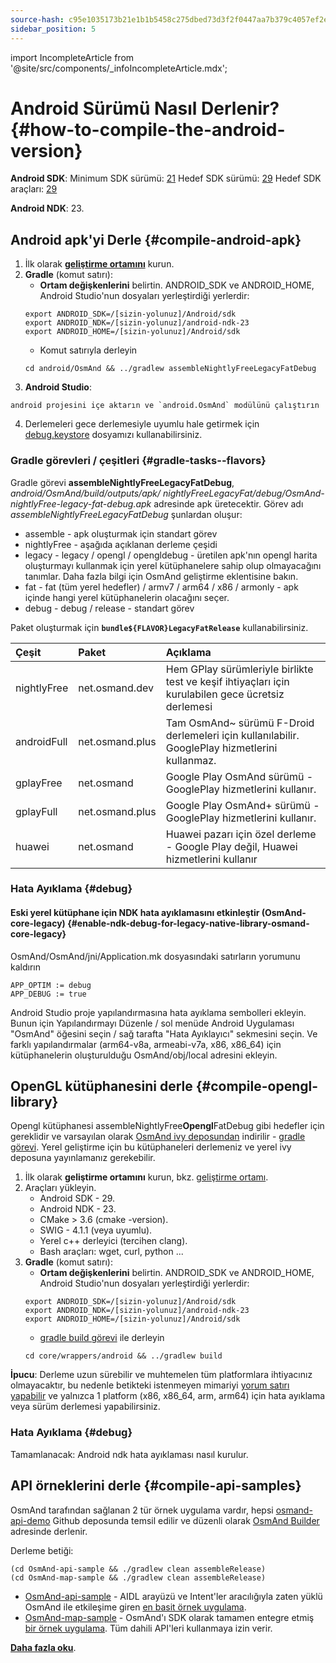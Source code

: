 ```yaml
---
source-hash: c95e1035173b21e1b1b5458c275dbed73d3f2f0447aa7b379c4057ef2e86720b
sidebar_position: 5
---
```

import IncompleteArticle from '@site/src/components/_infoIncompleteArticle.mdx';

# Android Sürümü Nasıl Derlenir? {#how-to-compile-the-android-version}


**Android SDK**:
Minimum SDK sürümü: [21](https://github.com/osmandapp/OsmAnd/blob/master/OsmAnd/build.gradle#L38)
Hedef SDK sürümü: [29](https://github.com/osmandapp/OsmAnd/blob/master/OsmAnd/build-common.gradle#L6)
Hedef SDK araçları: [29](https://github.com/osmandapp/OsmAnd/blob/master/OsmAnd/build-common.gradle#L6)

**Android NDK**: 23.


## Android apk'yi Derle {#compile-android-apk}
1. İlk olarak **[geliştirme ortamını](setup-the-dev-environment.md)** kurun.
2. **Gradle** (komut satırı):
    - **Ortam değişkenlerini** belirtin. ANDROID_SDK ve ANDROID_HOME, Android Studio'nun dosyaları yerleştirdiği yerlerdir:
    ```
    export ANDROID_SDK=/[sizin-yolunuz]/Android/sdk
    export ANDROID_NDK=/[sizin-yolunuz]/android-ndk-23
    export ANDROID_HOME=/[sizin-yolunuz]/Android/sdk
    ```
    - Komut satırıyla derleyin
    ```
    cd android/OsmAnd && ../gradlew assembleNightlyFreeLegacyFatDebug
    ```
3. **Android Studio**:
 ```
 android projesini içe aktarın ve `android.OsmAnd` modülünü çalıştırın
 ```
4. Derlemeleri gece derlemesiyle uyumlu hale getirmek için [debug.keystore](https://github.com/osmandapp/Osmand/tree/master/keystores) dosyamızı kullanabilirsiniz.


### Gradle görevleri / çeşitleri {#gradle-tasks--flavors}

Gradle görevi **assembleNightlyFreeLegacyFatDebug**, *android/OsmAnd/build/outputs/apk/* *nightlyFreeLegacyFat/debug/OsmAnd-nightlyFree-legacy-fat-debug.apk* adresinde apk üretecektir. Görev adı *assembleNightlyFreeLegacyFatDebug* şunlardan oluşur:
- assemble - apk oluşturmak için standart görev
- nightlyFree - aşağıda açıklanan derleme çeşidi
- legacy - legacy / opengl / opengldebug - üretilen apk'nın opengl harita oluşturmayı kullanmak için yerel kütüphanelere sahip olup olmayacağını tanımlar. Daha fazla bilgi için OsmAnd geliştirme eklentisine bakın.
- fat - fat (tüm yerel hedefler) / armv7 / arm64 / x86 / armonly - apk içinde hangi yerel kütüphanelerin olacağını seçer.
- debug - debug / release - standart görev

Paket oluşturmak için **`bundle${FLAVOR}LegacyFatRelease`** kullanabilirsiniz.


| Çeşit | Paket | Açıklama
|:--------|:---------------|:---------------|
| nightlyFree | net.osmand.dev | Hem GPlay sürümleriyle birlikte test ve keşif ihtiyaçları için kurulabilen gece ücretsiz derlemesi
| androidFull | net.osmand.plus | Tam OsmAnd~ sürümü F-Droid derlemeleri için kullanılabilir. GooglePlay hizmetlerini kullanmaz.
| gplayFree | net.osmand | Google Play OsmAnd sürümü - GooglePlay hizmetlerini kullanır.
| gplayFull | net.osmand.plus | Google Play OsmAnd+ sürümü - GooglePlay hizmetlerini kullanır.
| huawei | net.osmand | Huawei pazarı için özel derleme - Google Play değil, Huawei hizmetlerini kullanır

### Hata Ayıklama {#debug}

#### Eski yerel kütüphane için NDK hata ayıklamasını etkinleştir (OsmAnd-core-legacy) {#enable-ndk-debug-for-legacy-native-library-osmand-core-legacy}

OsmAnd/OsmAnd/jni/Application.mk dosyasındaki satırların yorumunu kaldırın
```
APP_OPTIM := debug
APP_DEBUG := true
```
Android Studio proje yapılandırmasına hata ayıklama sembolleri ekleyin. Bunun için Yapılandırmayı Düzenle / sol menüde Android Uygulaması "OsmAnd" öğesini seçin / sağ tarafta "Hata Ayıklayıcı" sekmesini seçin. Ve farklı yapılandırmalar (arm64-v8a, armeabi-v7a, x86, x86_64) için kütüphanelerin oluşturulduğu OsmAnd/obj/local adresini ekleyin.


## OpenGL kütüphanesini derle {#compile-opengl-library}

Opengl kütüphanesi assembleNightlyFree**Opengl**FatDebug gibi hedefler için gereklidir ve varsayılan olarak [OsmAnd ivy deposundan](https://builder.osmand.net/ivy/net.osmand/) indirilir - [gradle görevi](https://github.com/osmandapp/OsmAnd/blob/master/OsmAnd/build.gradle#L187). Yerel geliştirme için bu kütüphaneleri derlemeniz ve yerel ivy deposuna yayınlamanız gerekebilir.

1. İlk olarak **geliştirme ortamını** kurun, bkz. [geliştirme ortamı](./setup-the-dev-environment).
2. Araçları yükleyin.
    - Android SDK - 29.
    - Android NDK - 23.
    - CMake > 3.6 (cmake -version).
    - SWIG - 4.1.1 (veya uyumlu).
    - Yerel c++ derleyici (tercihen clang).
    - Bash araçları: wget, curl, python ...
3. **Gradle** (komut satırı):
    - **Ortam değişkenlerini** belirtin. ANDROID_SDK ve ANDROID_HOME, Android Studio'nun dosyaları yerleştirdiği yerlerdir:
    ```
    export ANDROID_SDK=/[sizin-yolunuz]/Android/sdk
    export ANDROID_NDK=/[sizin-yolunuz]/android-ndk-23
    export ANDROID_HOME=/[sizin-yolunuz]/Android/sdk
    ```
    - [gradle build görevi](https://github.com/osmandapp/OsmAnd-core/blob/master/wrappers/android/build.gradle) ile derleyin
    ```
    cd core/wrappers/android && ../gradlew build
    ```
    
**İpucu**: Derleme uzun sürebilir ve muhtemelen tüm platformlara ihtiyacınız olmayacaktır, bu nedenle betikteki istenmeyen mimariyi [yorum satırı yapabilir](https://github.com/osmandapp/OsmAnd-core/blob/master/wrappers/android/build.sh#L64) ve yalnızca 1 platform (x86, x86_64, arm, arm64) için hata ayıklama veya sürüm derlemesi yapabilirsiniz.

### Hata Ayıklama {#debug}

Tamamlanacak: Android ndk hata ayıklaması nasıl kurulur.

## API örneklerini derle {#compile-api-samples}
<IncompleteArticle/>

OsmAnd tarafından sağlanan 2 tür örnek uygulama vardır, hepsi [osmand-api-demo](https://github.com/osmandapp/osmand-api-demo) Github deposunda temsil edilir ve düzenli olarak [OsmAnd Builder](https://builder.osmand.net:8080/view/OsmAnd%20Builds/job/OsmAnd-API-demo/) adresinde derlenir.

Derleme betiği:
```
(cd OsmAnd-api-sample && ./gradlew clean assembleRelease)
(cd OsmAnd-map-sample && ./gradlew clean assembleRelease)
```

- [OsmAnd-api-sample](https://github.com/osmandapp/osmand-api-demo/tree/master/OsmAnd-api-sample) - AIDL arayüzü ve Intent'ler aracılığıyla zaten yüklü OsmAnd ile etkileşime giren [en basit örnek uygulama](https://download.osmand.net/latest-night-build/OsmAnd-api-sample.apk).
- [OsmAnd-map-sample](https://github.com/osmandapp/osmand-api-demo/tree/master/OsmAnd-map-sample) - OsmAnd'ı SDK olarak tamamen entegre etmiş [bir örnek uygulama](https://download.osmand.net/latest-night-build/OsmAnd-map-sample.apk). Tüm dahili API'leri kullanmaya izin verir.

**[Daha fazla oku](../osmand-api-sdk/index.md)**.